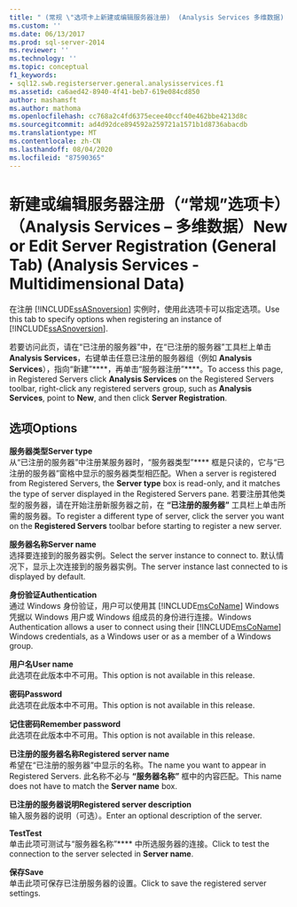 ```yaml
---
title: " (常规 \"选项卡上新建或编辑服务器注册)  (Analysis Services 多维数据) |Microsoft Docs"
ms.custom: ''
ms.date: 06/13/2017
ms.prod: sql-server-2014
ms.reviewer: ''
ms.technology: ''
ms.topic: conceptual
f1_keywords:
- sql12.swb.registerserver.general.analysisservices.f1
ms.assetid: ca6aed42-8940-4f41-beb7-619e084cd850
author: mashamsft
ms.author: mathoma
ms.openlocfilehash: cc768a2c4fd6375ecee40ccf40e462bbe4213d8c
ms.sourcegitcommit: ad4d92dce894592a259721a1571b1d8736abacdb
ms.translationtype: MT
ms.contentlocale: zh-CN
ms.lasthandoff: 08/04/2020
ms.locfileid: "87590365"
---
```

# <a name="new-or-edit-server-registration-general-tab-analysis-services---multidimensional-data"></a><span data-ttu-id="10b30-102">新建或编辑服务器注册（“常规”选项卡）（Analysis Services – 多维数据）</span><span class="sxs-lookup"><span data-stu-id="10b30-102">New or Edit Server Registration (General Tab) (Analysis Services - Multidimensional Data)</span></span>
  <span data-ttu-id="10b30-103">在注册 [!INCLUDE[ssASnoversion](../includes/ssasnoversion-md.md)] 实例时，使用此选项卡可以指定选项。</span><span class="sxs-lookup"><span data-stu-id="10b30-103">Use this tab to specify options when registering an instance of [!INCLUDE[ssASnoversion](../includes/ssasnoversion-md.md)].</span></span>  
  
 <span data-ttu-id="10b30-104">若要访问此页，请在“已注册的服务器”中，在“已注册的服务器”工具栏上单击 **Analysis Services**，右键单击任意已注册的服务器组（例如 **Analysis Services**），指向“新建”\*\*\*\*，再单击“服务器注册”\*\*\*\*。</span><span class="sxs-lookup"><span data-stu-id="10b30-104">To access this page, in Registered Servers click **Analysis Services** on the Registered Servers toolbar, right-click any registered servers group, such as **Analysis Services**, point to **New**, and then click **Server Registration**.</span></span>  
  
## <a name="options"></a><span data-ttu-id="10b30-105">选项</span><span class="sxs-lookup"><span data-stu-id="10b30-105">Options</span></span>  
 <span data-ttu-id="10b30-106">**服务器类型**</span><span class="sxs-lookup"><span data-stu-id="10b30-106">**Server type**</span></span>  
 <span data-ttu-id="10b30-107">从“已注册的服务器”中注册某服务器时，“服务器类型”\*\*\*\* 框是只读的，它与“已注册的服务器”窗格中显示的服务器类型相匹配。</span><span class="sxs-lookup"><span data-stu-id="10b30-107">When a server is registered from Registered Servers, the **Server type** box is read-only, and it matches the type of server displayed in the Registered Servers pane.</span></span> <span data-ttu-id="10b30-108">若要注册其他类型的服务器，请在开始注册新服务器之前，在 **“已注册的服务器”** 工具栏上单击所需的服务器。</span><span class="sxs-lookup"><span data-stu-id="10b30-108">To register a different type of server, click the server you want on the **Registered Servers** toolbar before starting to register a new server.</span></span>  
  
 <span data-ttu-id="10b30-109">**服务器名称**</span><span class="sxs-lookup"><span data-stu-id="10b30-109">**Server name**</span></span>  
 <span data-ttu-id="10b30-110">选择要连接到的服务器实例。</span><span class="sxs-lookup"><span data-stu-id="10b30-110">Select the server instance to connect to.</span></span> <span data-ttu-id="10b30-111">默认情况下，显示上次连接到的服务器实例。</span><span class="sxs-lookup"><span data-stu-id="10b30-111">The server instance last connected to is displayed by default.</span></span>  
  
 <span data-ttu-id="10b30-112">**身份验证**</span><span class="sxs-lookup"><span data-stu-id="10b30-112">**Authentication**</span></span>  
 <span data-ttu-id="10b30-113">通过 Windows 身份验证，用户可以使用其 [!INCLUDE[msCoName](../includes/msconame-md.md)] Windows 凭据以 Windows 用户或 Windows 组成员的身份进行连接。</span><span class="sxs-lookup"><span data-stu-id="10b30-113">Windows Authentication allows a user to connect using their [!INCLUDE[msCoName](../includes/msconame-md.md)] Windows credentials, as a Windows user or as a member of a Windows group.</span></span>  
  
 <span data-ttu-id="10b30-114">**用户名**</span><span class="sxs-lookup"><span data-stu-id="10b30-114">**User name**</span></span>  
 <span data-ttu-id="10b30-115">此选项在此版本中不可用。</span><span class="sxs-lookup"><span data-stu-id="10b30-115">This option is not available in this release.</span></span>  
  
 <span data-ttu-id="10b30-116">**密码**</span><span class="sxs-lookup"><span data-stu-id="10b30-116">**Password**</span></span>  
 <span data-ttu-id="10b30-117">此选项在此版本中不可用。</span><span class="sxs-lookup"><span data-stu-id="10b30-117">This option is not available in this release.</span></span>  
  
 <span data-ttu-id="10b30-118">**记住密码**</span><span class="sxs-lookup"><span data-stu-id="10b30-118">**Remember password**</span></span>  
 <span data-ttu-id="10b30-119">此选项在此版本中不可用。</span><span class="sxs-lookup"><span data-stu-id="10b30-119">This option is not available in this release.</span></span>  
  
 <span data-ttu-id="10b30-120">**已注册的服务器名称**</span><span class="sxs-lookup"><span data-stu-id="10b30-120">**Registered server name**</span></span>  
 <span data-ttu-id="10b30-121">希望在“已注册的服务器”中显示的名称。</span><span class="sxs-lookup"><span data-stu-id="10b30-121">The name you want to appear in Registered Servers.</span></span> <span data-ttu-id="10b30-122">此名称不必与 **“服务器名称”** 框中的内容匹配。</span><span class="sxs-lookup"><span data-stu-id="10b30-122">This name does not have to match the **Server name** box.</span></span>  
  
 <span data-ttu-id="10b30-123">**已注册的服务器说明**</span><span class="sxs-lookup"><span data-stu-id="10b30-123">**Registered server description**</span></span>  
 <span data-ttu-id="10b30-124">输入服务器的说明（可选）。</span><span class="sxs-lookup"><span data-stu-id="10b30-124">Enter an optional description of the server.</span></span>  
  
 <span data-ttu-id="10b30-125">**Test**</span><span class="sxs-lookup"><span data-stu-id="10b30-125">**Test**</span></span>  
 <span data-ttu-id="10b30-126">单击此项可测试与“服务器名称”\*\*\*\* 中所选服务器的连接。</span><span class="sxs-lookup"><span data-stu-id="10b30-126">Click to test the connection to the server selected in **Server name**.</span></span>  
  
 <span data-ttu-id="10b30-127">**保存**</span><span class="sxs-lookup"><span data-stu-id="10b30-127">**Save**</span></span>  
 <span data-ttu-id="10b30-128">单击此项可保存已注册服务器的设置。</span><span class="sxs-lookup"><span data-stu-id="10b30-128">Click to save the registered server settings.</span></span>  
  
  
